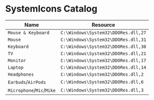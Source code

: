 # SystemIcons Catalog
| Name                      | Resource                            |
|---------------------------|-------------------------------------|
| `Mouse & Keyboard`        | `C:\Windows\System32\DDORes.dll,27` |
| `Mouse`                   | `C:\Windows\System32\DDORes.dll,31` |
| `Keyboard`                | `C:\Windows\System32\DDORes.dll,30` |
| `TV`                      | `C:\Windows\System32\DDORes.dll,21` |
| `Monitor`                 | `C:\Windows\System32\DDORes.dll,17` |
| `Laptop`                  | `C:\Windows\System32\DDORes.dll,14` |
| `Headphones`              | `C:\Windows\System32\DDORes.dll,2`  |
| `Earbuds`/`AirPods`       | `C:\Windows\System32\DDORes.dll,6`  |
| `Microphone`/`Mic`/`Mike` | `C:\Windows\System32\DDORes.dll,3`  |